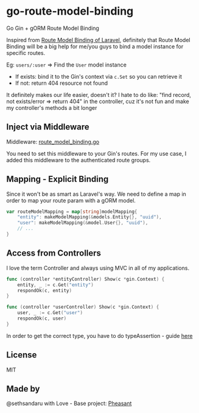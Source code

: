 # go-route-model-binding

Go Gin + gORM Route Model Binding

Inspired from [Route Model Binding of Laravel](https://laravel.com/docs/9.x/routing#route-model-binding), definitely that Route Model Binding will be a big help for me/you guys to bind a model instance for specific routes.

Eg: `users/:user` => Find the `User` model instance

- If exists: bind it to the Gin's context via `c.Set` so you can retrieve it 
- If not: return 404 resource not found

It definitely makes our life easier, doesn't it? I hate to do like: "find record, not exists/error => return 404" in the controller, cuz it's not fun and make my controller's methods a bit longer

## Inject via Middleware

Middleware: [route_model_binding.go](https://github.com/sethsandaru/go-route-model-binding/blob/main/route_model_binding.go)

You need to set this middleware to your Gin's routes. For my use case, I added this middleware to the authenticated route groups.

## Mapping - Explicit Binding

Since it won't be as smart as Laravel's way. We need to define a map in order to map your route param with a gORM model.

```go
var routeModelMapping = map[string]modelMapping{
	"entity": makeModelMapping(&models.Entity{}, "uuid"),
	"user": makeModelMapping(&model.User{}, "uuid"),
	// ...
}
```

## Access from Controllers

I love the term Controller and always using MVC in all of my applications.

```go
func (controller *entityController) Show(c *gin.Context) {
	entity, _ := c.Get("entity")
	respondOk(c, entity)
}
```

```go
func (controller *userController) Show(c *gin.Context) {
	user, _ := c.Get("user")
	respondOk(c, user)
}
```

In order to get the correct type, you have to do typeAssertion - guide [here](https://golangcode.com/convert-interface-to-number/)

## License
MIT

## Made by
@sethsandaru with Love - Base project: [Pheasant](https://github.com/sethsandaru/pheasant)
